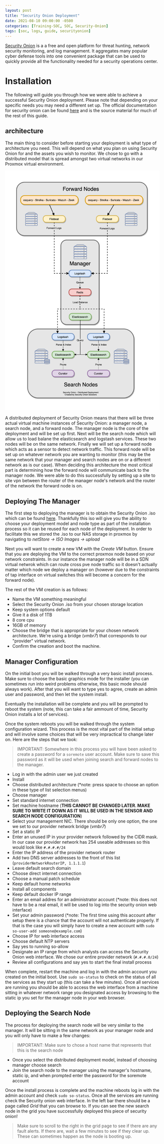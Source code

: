 ```yaml
---
layout: post
title: "Security Onion Deployment"
date: 2021-08-10 09:00:00 -0500
categories: [Training-SOC, SOC, Security-Onion]
tags: [soc, logs, guide, securityonion]
---
```


[Security Onion](https://securityonionsolutions.com/) is a a free and open platform for threat hunting, network security monitoring, and log management. It aggregates many popular cyber defense tools into one convenient package that can be used to quickly provide all the functionality needed for a security operations center.

# Installation

The following will guide you through how we were able to achieve a successful Security Onion deployment. Please note that depending on your specific needs you may need a different set up. The official documentation for security onion can be found [here](https://docs.securityonion.net/en/2.3/index.html) and is the source material for much of the rest of this guide.

## architecture
The main thing to consider before starting your deployment is what type of architecture you need. This will depend on what you plan on using Security Onion for and the assets you wish to monitor. We chose to go with a distributed model that is spread amongst two virtual networks in our Proxmox virtual environment.

![Desktop View](https://github.com/BSU-Cybersecurity/BSU-Cybersecurity.github.io/blob/main/images/soArchitecture.png?raw=true)

A distributed deployment of Security Onion means that there will be three actual virtual machine instances of Security Onion: a manager node, a search node, and a forward node. The manager node is the core of the deployment and will be set up first. Next will be the search node which will allow us to load balane the elasticsearch and logstash services. These two nodes will be on the same network. Finally we will set up a forward node which acts as a sensor to detect network traffic. This forward node will be set up on whatever network you are wanting to monitor (this may be the same network that your manager and search nodes are on or a different network as is our case). When deciding this architecture the most critical part is determining how the forward node will communicate back to the manager node. We were able to do this successfully by setting up a site to site vpn between the router of the manager node's network and the router of the network the forward node is on.

## Deploying The Manager
The first step to deploying the manager is to obtain the Security Onion .iso which can be found [here](https://securityonionsolutions.com/software). Thankfully this iso will give you the ability to choose your deployment model and node type as part of the installation process so it can be reused for each node of the deployment. In order to facilitate this we stored the .iso to our NAS storage in proxmox by navigating to _netStore -> ISO Images -> upload_

Next you will want to create a new VM with the _Create VM_ button. Ensure that you are deploying the VM to the correct proxmox node based on your network constraints. In our instance the manager node will be in a SDN virtual netwrok which can route cross pve node traffic so it doesn't actually matter which node we deploy a manager on (however due to the constraints of tap interface on virtual switches this will become a concern for the forward node).

The rest of the VM creation is as follows:
* Name the VM something meaningful
* Select the Security Onion .iso from your chosen storage location
* Keep system options default
* Give it a disk of 1TB
* 8 core cpu
* 16GB of memory
* Choose the bridge that is appropriate for your chosen network architecture. We're using a bridge (_vmbr7_) that corresponds to our "provider" virtual network.
* Confirm the creation and boot the machine.

## Manager Configuration
On the initial boot you will be walked through a very basic install process. Make sure to choose the basic graphics mode for the installer (you can sometimes run into weird problems otherwise, this basic mode should always work). After that you will want to type yes to agree, create an admin user and password, and then let the system install.

Eventually the installation will be complete and you will be prompted to reboot the system (note, this can take a fair ammount of time, Security Onion installs a lot of services).

Once the system reboots you will be walked through the system configuration wizard. This process is the most vital part of the initial setup and will involve some choices that will be very impractical to change later on. Here are the steps that we took:

> IMPORTANT:
> Somewhere in this process you will have been asked to create a password for a `soremote` user account. Make sure to save this password as it will be used when joining search and forward nodes to the manager.

* Log in with the admin user we just created
* Install
* Choose distributed architecture (*note: press space to choose an option in these type of list selection menus)
* Choose manager
* Set standard internet connection
* Set machine hostname (__THIS CANNOT BE CHANGED LATER. MAKE SURE TO WRITE IT DOWN AS IT WILL BE USED IN THE SENSOR AND SEARCH NODE CONFIGURATION__)
* Select your management NIC. There should be only one option, the one we set to our provider network bridge (_vmbr7_)
* Set a static IP
* Enter an unused IP in your provider network followed by the CIDR mask. In our case our provider network has 254 useable addresses so this would look like `#.#.#.#/24`
* Enter the IP address of the provider network router
* Add two DNS server addresses to the front of this list (`providerNetworkRouterIP, 1.1.1.1`)
* Leave default search domain
* Choose direct internet connection
* Choose a manual patch schedule
* Keep default home networks
* Install all components
* Keep default docker IP range
* Enter an email addres for an administrator account (*note: this does not have to be a real email, it will be used to log into the security onion web interface)
* Set your admin password (*note: The first time using this account after setup there is a chance that the account will not authenticate properly. If that is the case you will simply have to create a new account with `sudo so-user-add someone@example.com`)
* Choose IP for web interface access
* Choose default NTP servers
* Say yes to running so-allow
* Designate an IP range from which analysts can access the Security Onion web interface. We chose our entire provider network (`#.#.#.0/24`)
* Review all configurations and say yes to start the final install process

When complete, restart the machine and log in with the admin account you created on the initial boot. Use `sudo so-status` to check on the status of all the services as they start up (this can take a few minutes). Once all services are running you should be able to access the web interface from a machine sitting in whatever network range you designated access by browsing to the static ip you set for the manager node in your web browser.  

## Deploying the Search Node
The process for deploying the search node will be very similar to the manager. It will be sitting in the same network as your manager node and you will only have to make a few changes:

>IMPORTANT: Make sure to chose a host name that represents that this is the search node
* Once you select the distributed deployment model, instead of choosing manager choose search
* Join the search node to the manager using the manager's hostname, static ip, and when prompted enter the password for the soremote account

Once the install process is complete and the machine reboots log in with the admin account and check `sudo so-status`. Once all the services are running check the Security onion web interface. In the left bar there should be a page called _Grid_ that you can browse to. If you can see the new search node in the grid you have successfully deployed this piece of security onion! 
> Make sure to scroll to the right in the grid page to see if there are any fault alerts. If there are, wait a few minutes to see if they clear up. These can sometimes happen as the node is booting up.

